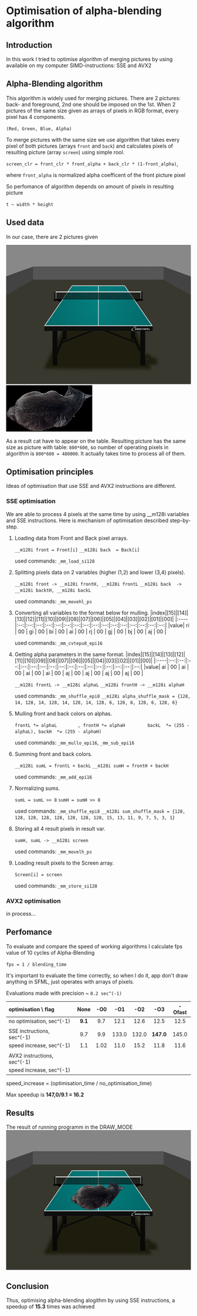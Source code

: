 # Optimisation of alpha-blending algorithm

## Introduction
In this work I tried to optimise algorithm of merging pictures by using available on my computer SIMD-instructions: SSE and AVX2

## Alpha-Blending algorithm
This algorithm is widely used for merging pictures. There are 2 pictures: back- and foreground, 2nd one should be imposed on the 1st. When 2 pictures of the same size given as arrays of pixels in RGB format, every pixel has 4 components.

``(Red, Green, Blue, Alpha)``

To merge pictures with the same size we use algorithm that takes every pixel of both pictures (arrays ``front`` and ``back``) and calculates pixels of resulting picture (array ``screen``) using simple rool.

``screen_clr = front_clr * front_alpha + back_clr * (1-front_alpha)``,

where ``front_alpha`` is normalized alpha coefficent of the front picture pixel

So perfomance of algorithm depends on amount of pixels in resulting picture

``t ~ width * height``

## Used data
In our case, there are 2 pictures given

![Table](Pictures/Table.bmp)
![AskhatCat](Pictures/AskhatCat.bmp)

As a result cat have to appear on the table. Resulting picture has the same size as picture with table: ``800*600``, so number of operating pixels in algorithm is ``800*600 = 480000``. It actually takes time to process all of them.

## Optimisation principles
Ideas of optimisation that use SSE and AVX2 instructions are different.

### SSE optimisation
We are able to process 4 pixels at the same time by using __m128i variables and SSE instructions. Here is mechanism of optimisation described step-by-step.

1) Loading data from Front and Back pixel arrays.

    ``__m128i front = Front[i]``
    ``__m128i back  = Back[i] ``

    used commands: ``_mm_load_si128``

2) Splitting pixels data on 2 variables (higher (1,2) and lower (3,4) pixels).

    ``__m128i front -> __m128i frontH, __m128i frontL``
    ``__m128i back  -> __m128i backtH, __m128i backL ``

    used commands: ``_mm_movehl_ps``

3) Converting all variables to the format  below for mulling.
    |index|[15]|[14]|[13]|[12]|[11]|[10]|[09]|[08]|[07]|[06]|[05]|[04]|[03]|[02]|[01]|[00]|
    |:----|:--:|:--:|:--:|:--:|:--:|:--:|:--:|:--:|:--:|:--:|:--:|:--:|:--:|:--:|:--:|:--:|
    |value| ri | 00 | gi | 00 | bi | 00 | ai | 00 | rj | 00 | gj | 00 | bj | 00 | aj | 00 |

    used commands: ``_mm_cvtepu8_epi16``

4) Getting alpha parameters in the same format.
    |index|[15]|[14]|[13]|[12]|[11]|[10]|[09]|[08]|[07]|[06]|[05]|[04]|[03]|[02]|[01]|[00]|
    |:----|:--:|:--:|:--:|:--:|:--:|:--:|:--:|:--:|:--:|:--:|:--:|:--:|:--:|:--:|:--:|:--:|
    |value| ai | 00 | ai | 00 | ai | 00 | ai | 00 | aj | 00 | aj | 00 | aj | 00 | aj | 00 |

    ``__m128i frontL -> __m128i alphaL``
    ``__m128i frontH -> __m128i alphaH``

    used commands: ``_mm_shuffle_epi8``
    ``__m128i alpha_shuffle_mask = {128, 14, 128, 14, 128, 14, 128, 14, 128, 6, 128, 6, 128, 6, 128, 6}``

5) Mulling front and back colors on alphas.

    ``frontL *= alphaL        , frontH *= alphaH        ``
    ``backL  *= (255 - alphaL), backH  *= (255 - alphaH)``

    used commands: ``_mm_mullo_epi16``, ``_mm_sub_epi16``

6) Summing front and back colors.

    ``__m128i sumL = frontL + backL``
    ``__m128i sumH = frontH + backH``

    used commands: ``_mm_add_epi16``

7) Normalizing sums.

    ``sumL = sumL >> 8``
    ``sumH = sumH >> 8``

    used commands: ``_mm_shuffle_epi8``
    ``__m128i sum_shuffle_mask = {128, 128, 128, 128, 128, 128, 128, 128, 15, 13, 11, 9, 7, 5, 3, 1}``

8) Storing all 4 result pixels in result var.

    ``sumH, sumL -> __m128i screen``

    used commands: ``_mm_movelh_ps``

9) Loading result pixels to the Screen array.

    ``Screen[i] = screen``

    used commands: ``_mm_store_si128``

### AVX2 optimisation
in process...

## Perfomance
To evaluate and compare the speed of working algorithms I calculate fps value of 10 cycles of Alpha-Blending

``fps = 1 / blending_time``

It's important to evaluate the time correctly, so when I do it, app don't draw anything in SFML, just operates with arrays of pixels.

Evaluations made with precision ~ ``0.2 sec^(-1)``

|optimisation \ flag        |None   |-O0 |-O1  |-O2  |-O3      |-Ofast|
|:--------------------------|:-----:|:--:|:---:|:---:|:-------:|:----:|
|no optimisation,   sec^(-1)|**9.1**|9.7 |12.1 |12.6 |12.5     |12.5  |
|                           |       |    |     |     |         |      |
|SSE inctructions,  sec^(-1)|9.7    |9.9 |133.0|132.0|**147.0**|145.0 |
|speed increase,    sec^(-1)|1.1    |1.02|11.0 |15.2 |11.8     |11.6  |
|                           |       |    |     |     |         |      |
|AVX2 instructions, sec^(-1)|       |    |     |     |         |      |
|speed increase,    sec^(-1)|       |    |     |     |         |      |

speed_increase = (optimisation_time / no_optimisation_time)

Max speedup is **147,0/9.1 = 16.2**

## Results

The result of running programm in the DRAW_MODE
![Result](Pictures/Result.png)

## Conclusion
Thus, optimising alpha-blending alogithm by using SSE instructions, a speedup of **15.3** times was achieved
